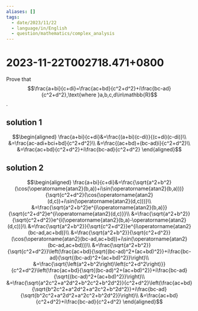 ```yaml
---
aliases: []
tags:
  - date/2023/11/22
  - language/in/English
  - question/mathematics/complex_analysis
---
```


# 2023-11-22T002718.471+0800

Prove that $$\frac{a+bi}{c+di}=\frac{ac+bd}{c^2+d^2}+i\frac{bc-ad}{c^2+d^2},\text{where }a,b,c,d\in\mathbb{R}$$.

## solution 1

$$\begin{aligned}
\frac{a+bi}{c+di}&=\frac{(a+bi)(c-di)}{(c+di)(c-di)}\\
&=\frac{ac-adi+bci+bd}{c^2+d^2}\\
&=\frac{(ac+bd)+(bc-ad)i}{c^2+d^2}\\
&=\frac{ac+bd}{c^2+d^2}+i\frac{bc-ad}{c^2+d^2}
\end{aligned}$$

## solution 2

$$\begin{aligned}
\frac{a+bi}{c+di}&=\frac{\sqrt{a^2+b^2}(\cos(\operatorname{atan2}(b,a))+i\sin(\operatorname{atan2}(b,a)))}{\sqrt{c^2+d^2}(\cos(\operatorname{atan2}(d,c))+i\sin(\operatorname{atan2}(d,c)))}\\
&=\frac{\sqrt{a^2+b^2}e^{i\operatorname{atan2}(b,a)}}{\sqrt{c^2+d^2}e^{i\operatorname{atan2}(d,c)}}\\
&=\frac{\sqrt{a^2+b^2}}{\sqrt{c^2+d^2}}e^{i(\operatorname{atan2}(b,a)-\operatorname{atan2}(d,c))}\\
&=\frac{\sqrt{a^2+b^2}}{\sqrt{c^2+d^2}}e^{i\operatorname{atan2}(bc-ad,ac+bd)}\\
&=\frac{\sqrt{a^2+b^2}}{\sqrt{c^2+d^2}}(\cos(\operatorname{atan2}(bc-ad,ac+bd))+i\sin(\operatorname{atan2}(bc-ad,ac+bd)))\\
&=\frac{\sqrt{a^2+b^2}}{\sqrt{c^2+d^2}}\left(\frac{ac+bd}{\sqrt{(bc-ad)^2+(ac+bd)^2}}+i\frac{bc-ad}{\sqrt{(bc-ad)^2+(ac+bd)^2}}\right)\\
&=\frac{\sqrt{\left(a^2+b^2\right)\left(c^2+d^2\right)}}{c^2+d^2}\left(\frac{ac+bd}{\sqrt{(bc-ad)^2+(ac+bd)^2}}+i\frac{bc-ad}{\sqrt{(bc-ad)^2+(ac+bd)^2}}\right)\\
&=\frac{\sqrt{a^2c^2+a^2d^2+b^2c^2+b^2d^2}}{c^2+d^2}\left(\frac{ac+bd}{\sqrt{b^2c^2+a^2d^2+a^2c^2+b^2d^2}}+i\frac{bc-ad}{\sqrt{b^2c^2+a^2d^2+a^2c^2+b^2d^2}}\right)\\
&=\frac{ac+bd}{c^2+d^2}+i\frac{bc-ad}{c^2+d^2}
\end{aligned}$$

